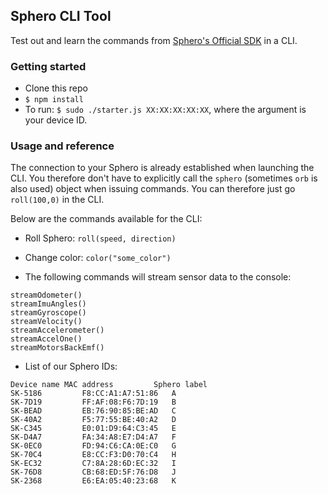 ## Sphero CLI Tool

Test out and learn the commands from [Sphero's Official SDK](https://github.com/orbotix/sphero.js) in a CLI.

### Getting started

* Clone this repo
* `$ npm install`
* To run: `$ sudo ./starter.js XX:XX:XX:XX:XX`, where the argument is your device ID.

### Usage and reference

The connection to your Sphero is already established when launching the CLI. You therefore don't have to explicitly call the `sphero` (sometimes `orb` is also used) object when issuing commands. You can therefore just go `roll(100,0)` in the CLI.

Below are the commands available for the CLI:

* Roll Sphero:
`roll(speed, direction)`

* Change color:
`color("some_color")`

* The following commands will stream sensor data to the console:
```
streamOdometer()
streamImuAngles()
streamGyroscope()
streamVelocity()
streamAccelerometer()
streamAccelOne()
streamMotorsBackEmf()
```

* List of our Sphero IDs:
```
Device name	MAC address	        Sphero label
SK-5186	        F8:CC:A1:A7:51:86	A
SK-7D19	        FF:AF:08:F6:7D:19	B
SK-BEAD	        EB:76:90:85:BE:AD	C
SK-40A2	        F5:77:55:BE:40:A2	D
SK-C345	        E0:01:D9:64:C3:45	E
SK-D4A7	        FA:34:A8:E7:D4:A7	F
SK-0EC0	        FD:94:C6:CA:0E:C0	G
SK-70C4	        E8:CC:F3:D0:70:C4	H
SK-EC32	        C7:8A:28:6D:EC:32	I
SK-76D8	        CB:68:ED:5F:76:D8	J
SK-2368	        E6:EA:05:40:23:68	K
```


<!--
  Have a look here for more commands: https://sdk.sphero.com/community-apis/javascript-sdk/
  getPowerState()
  sleep()
  getVoltageTripPoints() && setVoltageTripPoints()
  setInactivityTimeout()
  assignTime()
 -->

<!--example repl stuff:
to call function: getChassisId().then((a)=>console.log(a))
to see function definition getChassisId
-->

<!--
  THESE ARE FROM LOOKING INSIDE sphero.js

  setHeading            : 0x01,
  setStabilization      : 0x02,
  setRotationRate       : 0x03,
  setCreationDate       : 0x04,
  getBallRegWebsite     : 0x05,
  reEnableDemo          : 0x06,
  getChassisId          : 0x07,
  setChassisId          : 0x08,
  selfLevel             : 0x09,
  setVdl                : 0x0A,
  setDataStreaming      : 0x11,
  setCollisionDetection : 0x12,
  locator               : 0x13,
  setAccelerometer      : 0x14,
  readLocator           : 0x15,
  setRgbLed             : 0x20,
  setBackLed            : 0x21,
  getRgbLed             : 0x22,
  roll                  : 0x30,
  boost                 : 0x31,
  move                  : 0x32,
  setRawMotors          : 0x33,
  setMotionTimeout      : 0x34,
  setOptionsFlag        : 0x35,
  getOptionsFlag        : 0x36,
  setTempOptionFlags    : 0x37,
  getTempOptionFlags    : 0x38,
  getConfigBlock        : 0x40,
  setSsbParams          : 0x41,
  setDeviceMode         : 0x42,
  setConfigBlock        : 0x43,
  getDeviceMode         : 0x44,
  getSsb                : 0x46,
  setSsb                : 0x47,
  ssbRefill             : 0x48,
  ssbBuy                : 0x49,
  ssbUseConsumeable     : 0x4A,
  ssbGrantCores         : 0x4B,
  ssbAddXp              : 0x4C,
  ssbLevelUpAttr        : 0x4D,
  getPwSeed             : 0x4E,
  ssbEnableAsync        : 0x4F,
  runMacro              : 0x50,
  saveTempMacro         : 0x51,
  saveMacro             : 0x52,
  initMacroExecutive    : 0x54,
  abortMacro            : 0x55,
  macroStatus           : 0x56,
  setMacroParam         : 0x57,
  appendTempMacroChunk  : 0x58,
  eraseOBStorage        : 0x60,
  appendOBFragment      : 0x61,
  execOBProgram         : 0x62,
  abortOBProgram        : 0x63,
  answerInput           : 0x64,
  commitToFlash         : 0x65,
  commitToFlashAlias    : 0x70-->